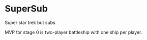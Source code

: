 # SuperSub
Super star trek but subs

MVP for stage 0 is two-player battleship with one ship per player.
